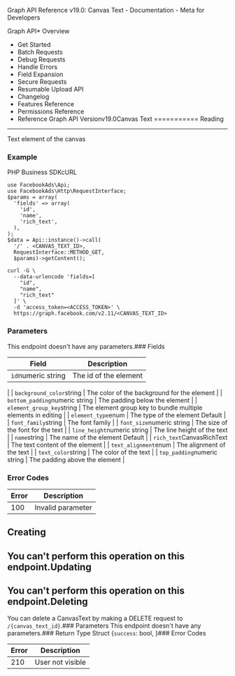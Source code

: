 Graph API Reference v19.0: Canvas Text - Documentation - Meta for Developers

Graph API* Overview
* Get Started
* Batch Requests
* Debug Requests
* Handle Errors
* Field Expansion
* Secure Requests
* Resumable Upload API
* Changelog
* Features Reference
* Permissions Reference
* Reference
Graph API Versionv19.0Canvas Text
===========
Reading
-------
Text element of the canvas

### Example
PHP Business SDKcURL
```
use FacebookAds\Api;
use FacebookAds\Http\RequestInterface;
$params = array(
  'fields' => array(
    'id',
    'name',
    'rich_text',
  ),
);
$data = Api::instance()->call(
  '/' . <CANVAS_TEXT_ID>,
  RequestInterface::METHOD_GET,
  $params)->getContent();
```
```
curl -G \
  --data-urlencode 'fields=[ 
    "id", 
    "name", 
    "rich_text" 
  ]' \
  -d 'access_token=<ACCESS_TOKEN>' \
  https://graph.facebook.com/v2.11/<CANVAS_TEXT_ID>
```
### Parameters
This endpoint doesn't have any parameters.### Fields

| Field | Description |
| --- | --- |
| `id`numeric string | The id of the element
 |
| `background_color`string | The color of the background for the element
 |
| `bottom_padding`numeric string | The padding below the element
 |
| `element_group_key`string | The element group key to bundle multiple elements in editing
 |
| `element_type`enum | The type of the element
Default |
| `font_family`string | The font family
 |
| `font_size`numeric string | The size of the font for the text
 |
| `line_height`numeric string | The line height of the text
 |
| `name`string | The name of the element
Default |
| `rich_text`CanvasRichText | The text content of the element
 |
| `text_alignment`enum | The alignment of the text
 |
| `text_color`string | The color of the text
 |
| `top_padding`numeric string | The padding above the element
 |
### Error Codes

| Error | Description |
| --- | --- |
| 100 | Invalid parameter |
Creating
--------
You can't perform this operation on this endpoint.Updating
--------
You can't perform this operation on this endpoint.Deleting
--------
You can delete a CanvasText by making a DELETE request to `/{canvas_text_id}`.### Parameters
This endpoint doesn't have any parameters.### Return Type
 Struct {`success`: bool, }### Error Codes

| Error | Description |
| --- | --- |
| 210 | User not visible |